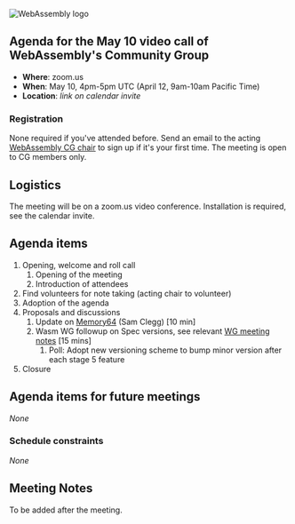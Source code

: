 ![WebAssembly logo](/images/WebAssembly.png)

## Agenda for the May 10 video call of WebAssembly's Community Group

- **Where**: zoom.us
- **When**: May 10, 4pm-5pm UTC (April 12, 9am-10am Pacific Time)
- **Location**: *link on calendar invite*

### Registration

None required if you've attended before. Send an email to the acting [WebAssembly CG chair](mailto:webassembly-cg-chair@chromium.org)
to sign up if it's your first time. The meeting is open to CG members only.

## Logistics

The meeting will be on a zoom.us video conference.
Installation is required, see the calendar invite.

## Agenda items

1. Opening, welcome and roll call
    1. Opening of the meeting
    1. Introduction of attendees
1. Find volunteers for note taking (acting chair to volunteer)
1. Adoption of the agenda
1. Proposals and discussions
    1. Update on [Memory64](https://github.com/WebAssembly/memory64/) (Sam Clegg) [10 min]
    1. Wasm WG followup on Spec versions, see relevant [WG meeting notes](https://github.com/WebAssembly/meetings/blob/main/main/2022/WG-04-13.md) [15 mins]  
        1. Poll: Adopt new versioning scheme to bump minor version after each stage 5 feature  
1. Closure

## Agenda items for future meetings

*None*

### Schedule constraints

*None*

## Meeting Notes

To be added after the meeting.
